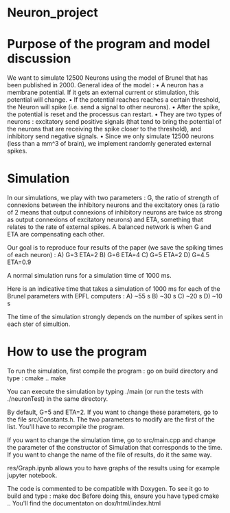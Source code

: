 # Neuron_project

# Purpose of the program and model discussion
We want to simulate 12500 Neurons using the model of Brunel that has been published in 2000.
General idea of the model : 
•	A neuron has a membrane potential. If it gets an external current or stimulation, this potential will change.
•	If the potential reaches reaches a certain threshold, the Neuron will spike (i.e. send a signal to other neurons).
•	After the spike, the potential is reset and the processus can restart.
•	They are two types of neurons : excitatory send positive signals (that tend to bring the potential of the neurons that are receiving the spike closer to the threshold), and inhibitory send negative signals.
•	Since we only simulate 12500 neurons (less than a mm^3 of brain), we implement randomly generated external spikes.

# Simulation
In our simulations, we play with two parameters : G, the ratio of strength of connexions between the inhibitory neurons and the excitatory ones (a ratio of 2 means that output connexions of inhibitory neurons are twice as strong as output connexions of excitatory neurons) and ETA, something that relates to the rate of external spikes.
A balanced network is when G and ETA are compensating each other.

Our goal is to reproduce four results of the paper (we save the spiking times of each neuron) :
A) G=3    ETA=2
B) G=6	  ETA=4
C) G=5	  ETA=2
D) G=4.5	ETA=0.9

A normal simulation runs for a simulation time of 1000 ms.

Here is an indicative time that takes a simulation of 1000 ms for each of the Brunel parameters with EPFL computers :
A) ~55 s
B) ~30 s
C) ~20 s
D) ~10 s

The time of the simulation strongly depends on the number of spikes sent in each ster of simultion.

# How to use the program
To run the simulation, first compile the program : go on build directory and type :
cmake ..
make

You can execute the simulation by typing ./main (or run the tests with ./neuronTest) in the same directory.

By default, G=5 and ETA=2. If you want to change these parameters, go to the file src/Constants.h. The two parameters to modify are the first of the list. You'll have to recompile the program.

If you want to change the simulation time, go to src/main.cpp and change the parameter of the constructor of Simulation that corresponds to the time. If you want to change the name of the file of results, do it the same way.

res/Graph.ipynb allows you to have graphs of  the results using for example jupyter notebook.

The code is commented to be compatible with Doxygen. To see it go to build and type : 
make doc
Before doing this, ensure you have typed cmake ..
You'll find the documentaton on dox/html/index.html
